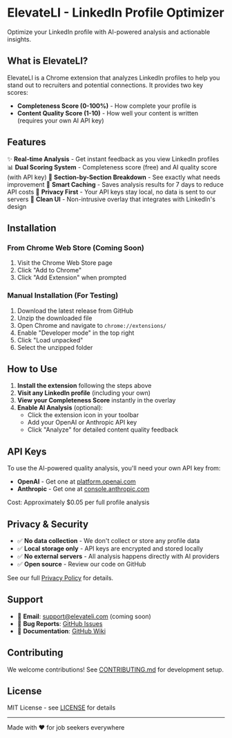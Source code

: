 # ElevateLI - LinkedIn Profile Optimizer

Optimize your LinkedIn profile with AI-powered analysis and actionable insights.

## What is ElevateLI?

ElevateLI is a Chrome extension that analyzes LinkedIn profiles to help you stand out to recruiters and potential connections. It provides two key scores:

- **Completeness Score (0-100%)** - How complete your profile is
- **Content Quality Score (1-10)** - How well your content is written (requires your own AI API key)

## Features

✨ **Real-time Analysis** - Get instant feedback as you view LinkedIn profiles
📊 **Dual Scoring System** - Completeness score (free) and AI quality score (with API key)
🎯 **Section-by-Section Breakdown** - See exactly what needs improvement
💾 **Smart Caching** - Saves analysis results for 7 days to reduce API costs
🔐 **Privacy First** - Your API keys stay local, no data is sent to our servers
🎨 **Clean UI** - Non-intrusive overlay that integrates with LinkedIn's design

## Installation

### From Chrome Web Store (Coming Soon)
1. Visit the Chrome Web Store page
2. Click "Add to Chrome"
3. Click "Add Extension" when prompted

### Manual Installation (For Testing)
1. Download the latest release from GitHub
2. Unzip the downloaded file
3. Open Chrome and navigate to `chrome://extensions/`
4. Enable "Developer mode" in the top right
5. Click "Load unpacked"
6. Select the unzipped folder

## How to Use

1. **Install the extension** following the steps above
2. **Visit any LinkedIn profile** (including your own)
3. **View your Completeness Score** instantly in the overlay
4. **Enable AI Analysis** (optional):
   - Click the extension icon in your toolbar
   - Add your OpenAI or Anthropic API key
   - Click "Analyze" for detailed content quality feedback

## API Keys

To use the AI-powered quality analysis, you'll need your own API key from:
- **OpenAI** - Get one at [platform.openai.com](https://platform.openai.com)
- **Anthropic** - Get one at [console.anthropic.com](https://console.anthropic.com)

Cost: Approximately $0.05 per full profile analysis

## Privacy & Security

- ✅ **No data collection** - We don't collect or store any profile data
- ✅ **Local storage only** - API keys are encrypted and stored locally
- ✅ **No external servers** - All analysis happens directly with AI providers
- ✅ **Open source** - Review our code on GitHub

See our full [Privacy Policy](PRIVACY.md) for details.

## Support

- 📧 **Email**: support@elevateli.com (coming soon)
- 🐛 **Bug Reports**: [GitHub Issues](https://github.com/yourusername/elevateli/issues)
- 📖 **Documentation**: [GitHub Wiki](https://github.com/yourusername/elevateli/wiki)

## Contributing

We welcome contributions! See [CONTRIBUTING.md](CONTRIBUTING.md) for development setup.

## License

MIT License - see [LICENSE](LICENSE) for details

---

Made with ❤️ for job seekers everywhere